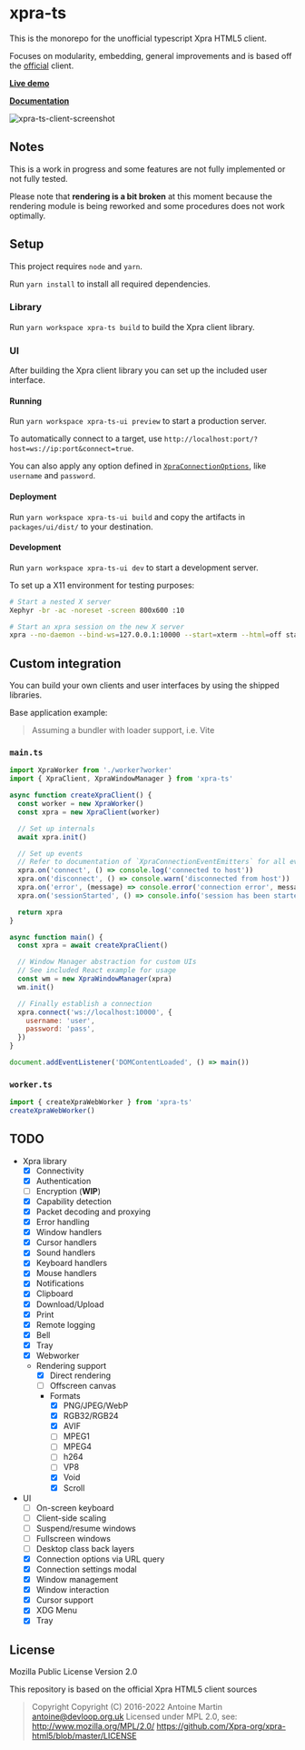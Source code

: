 # xpra-ts

This is the monorepo for the unofficial typescript Xpra HTML5 client.

Focuses on modularity, embedding, general improvements and is based off the
[official](https://github.com/Xpra-org/xpra-html5) client.

**[Live demo](https://andersevenrud.github.io/xpra-html5-client/ts/client/)**

**[Documentation](https://andersevenrud.github.io/xpra-html5-client/ts/docs/)**

![xpra-ts-client-screenshot](https://user-images.githubusercontent.com/161548/157789860-dabe3617-52e3-4b8d-9fee-950f018f879b.png)

## Notes

This is a work in progress and some features are not fully implemented or not fully tested.

Please note that **rendering is a bit broken** at this moment because the rendering module
is being reworked and some procedures does not work optimally.

## Setup

This project requires `node` and `yarn`.

Run `yarn install` to install all required dependencies.

### Library

Run `yarn workspace xpra-ts build` to build the Xpra client library.

### UI

After building the Xpra client library you can set up the included user interface.

#### Running

Run `yarn workspace xpra-ts-ui preview` to start a production server.

To automatically connect to a target, use `http://localhost:port/?host=ws://ip:port&connect=true`.

You can also apply any option defined in [`XpraConnectionOptions`](https://andersevenrud.github.io/xpra-html5-client/ts/docs/interfaces/XpraConnectionOptions.html),
like `username` and `password`.

#### Deployment

Run `yarn workspace xpra-ts-ui build` and copy the artifacts in `packages/ui/dist/` to your destination.

#### Development

Run `yarn workspace xpra-ts-ui dev` to start a development server.

To set up a X11 environment for testing purposes:

```bash
# Start a nested X server
Xephyr -br -ac -noreset -screen 800x600 :10

# Start an xpra session on the new X server
xpra --no-daemon --bind-ws=127.0.0.1:10000 --start=xterm --html=off start :10
```

## Custom integration

You can build your own clients and user interfaces by using the shipped libraries.

Base application example:

> Assuming a bundler with loader support, i.e. Vite

### `main.ts`

```javascript
import XpraWorker from './worker?worker'
import { XpraClient, XpraWindowManager } from 'xpra-ts'

async function createXpraClient() {
  const worker = new XpraWorker()
  const xpra = new XpraClient(worker)

  // Set up internals
  await xpra.init()

  // Set up events
  // Refer to documentation of `XpraConnectionEventEmitters` for all events
  xpra.on('connect', () => console.log('connected to host'))
  xpra.on('disconnect', () => console.warn('disconnected from host'))
  xpra.on('error', (message) => console.error('connection error', message))
  xpra.on('sessionStarted', () => console.info('session has been started'))

  return xpra
}

async function main() {
  const xpra = await createXpraClient()

  // Window Manager abstraction for custom UIs
  // See included React example for usage
  const wm = new XpraWindowManager(xpra)
  wm.init()

  // Finally establish a connection
  xpra.connect('ws://localhost:10000', {
    username: 'user',
    password: 'pass',
  })
}

document.addEventListener('DOMContentLoaded', () => main())
```

### `worker.ts`

```javascript
import { createXpraWebWorker } from 'xpra-ts'
createXpraWebWorker()
```

## TODO

* Xpra library
  * [x] Connectivity
  * [x] Authentication
  * [ ] Encryption (**WIP**)
  * [x] Capability detection
  * [x] Packet decoding and proxying
  * [x] Error handling
  * [x] Window handlers
  * [x] Cursor handlers
  * [x] Sound handlers
  * [x] Keyboard handlers
  * [x] Mouse handlers
  * [x] Notifications
  * [x] Clipboard
  * [x] Download/Upload
  * [x] Print
  * [x] Remote logging
  * [x] Bell
  * [x] Tray
  * [x] Webworker
  * Rendering support
    * [x] Direct rendering
    * [ ] Offscreen canvas
    * Formats
      * [x] PNG/JPEG/WebP
      * [x] RGB32/RGB24
      * [x] AVIF
      * [ ] MPEG1
      * [ ] MPEG4
      * [ ] h264
      * [ ] VP8
      * [x] Void
      * [x] Scroll
* UI
  * [ ] On-screen keyboard
  * [ ] Client-side scaling
  * [ ] Suspend/resume windows
  * [ ] Fullscreen windows
  * [ ] Desktop class back layers
  * [x] Connection options via URL query
  * [x] Connection settings modal
  * [x] Window management
  * [x] Window interaction
  * [x] Cursor support
  * [x] XDG Menu
  * [x] Tray

## License

Mozilla Public License Version 2.0

This repository is based on the official Xpra HTML5 client sources
> Copyright Copyright (C) 2016-2022 Antoine Martin <antoine@devloop.org.uk>
> Licensed under MPL 2.0, see: http://www.mozilla.org/MPL/2.0/
> https://github.com/Xpra-org/xpra-html5/blob/master/LICENSE
